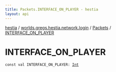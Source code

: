 ```yaml
---
title: Packets.INTERFACE_ON_PLAYER - hestia
layout: api
---
```


<div class='api-docs-breadcrumbs'><a href="../../index.html">hestia</a> / <a href="../index.html">worlds.gregs.hestia.network.login</a> / <a href="index.html">Packets</a> / <a href="./-i-n-t-e-r-f-a-c-e_-o-n_-p-l-a-y-e-r.html">INTERFACE_ON_PLAYER</a></div>

# INTERFACE_ON_PLAYER

<div class="signature"><code><span class="keyword">const</span> <span class="keyword">val </span><span class="identifier">INTERFACE_ON_PLAYER</span><span class="symbol">: </span><a href="https://kotlinlang.org/api/latest/jvm/stdlib/kotlin/-int/index.html"><span class="identifier">Int</span></a></code></div>
